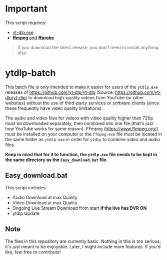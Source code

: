 # Important
This script requires: <br />
* [yt-dlp.exe](https://github.com/yt-dlp/yt-dlp/releases/latest/download/yt-dlp.exe) <br />
* [**ffmpeg** and **ffprobe**](https://www.ffmpeg.org)<br />
>If you download the latest release, you don't need to install anything else
# ytdlp-batch
This batch file is only intended to make it easier for users of the `ytdlp.exe` releases of https://github.com/yt-dlp/yt-dlp (Source: https://github.com/yt-dlp/yt-dlp) to download high-quality videos from YouTube (or other websites) without the use of third-party services or software clients (since these frequently have video quality limitations).

The audio and video files for videos with video quality higher than 720p must be downloaded separately, then combined into one file (that's just how YouTube works for some reason). FFmpeg (https://www.ffmpeg.org/) must be installed on your computer or the `ffmpeg.exe` file must be located in the same folder as `ytdlp.exe` in order for `ytdlp` to combine video and audio files.

**Keep in mind that for it to function, the `ytdlp.exe` file needs to be kept in the same directory as the `Easy_download.bat` file.**

## Easy_download.bat
This script includes: <br />
* Audio Download at max Quality <br />
* Video Download at max Quality <br />
* Ongoing Live Stream Download from start **if the live has DVR ON** <br />
* ytdlp Update <br />

## Note
The files in this repository are currently basic. Nothing in this is too serious; it's just meant to be enjoyable. Later, I might include more features. If you'd like, feel free to contribute!
